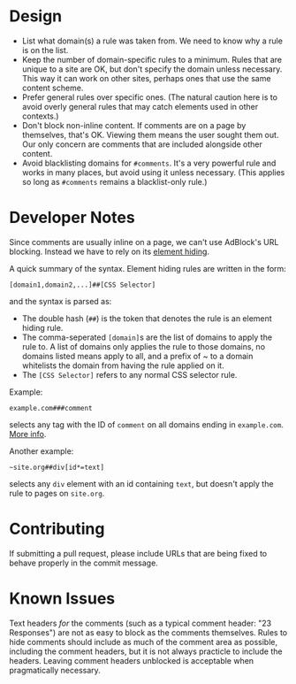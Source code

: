 Design
===
* List what domain(s) a rule was taken from. We need to know why a rule is on the list.
* Keep the number of domain-specific rules to a minimum. Rules that are unique to a site are OK, but don't specify the domain unless necessary. This way it can work on other sites, perhaps ones that use the same content scheme.
* Prefer general rules over specific ones. (The natural caution here is to avoid overly general rules that may catch elements used in other contexts.)
* Don't block non-inline content. If comments are on a page by themselves, that's OK. Viewing them means the user sought them out. Our only concern are comments that are included alongside other content.
* Avoid blacklisting domains for `#comments`. It's a very powerful rule and works in many places, but avoid using it unless necessary. (This applies so long as `#comments` remains a blacklist-only rule.)

Developer Notes
===
Since comments are usually inline on a page, we can't use AdBlock's URL blocking. Instead we have to rely on its [element hiding](http://adblockplus.org/en/filters#elemhide).

A quick summary of the syntax. Element hiding rules are written in the form:

    [domain1,domain2,...]##[CSS Selector]

and the syntax is parsed as:

* The double hash (`##`) is the token that denotes the rule is an element hiding rule.
* The comma-seperated `[domain]`s are the list of domains to apply the rule to. A list of domains only applies the rule to those domains, no domains listed means apply to all, and a prefix of ~ to a domain whitelists the domain from having the rule applied on it.
* The `[CSS Selector]` refers to any normal CSS selector rule.

Example:

    example.com###comment

selects any tag with the ID of `comment` on all domains ending in `example.com`. [More info](http://adblockplus.org/en/faq_internal#elemhide).

Another example:

    ~site.org##div[id*=text]

selects any `div` element with an id containing `text`, but doesn't apply the rule to pages on `site.org`.

Contributing
===
If submitting a pull request, please include URLs that are being fixed to behave properly in the commit message.

Known Issues
===
Text headers *for* the comments (such as a typical comment header: "23 Responses") are not as easy to block as the comments themselves. Rules to hide comments should include as much of the comment area as possible, including the comment headers, but it is not always practicle to include the headers. Leaving comment headers unblocked is acceptable when pragmatically necessary.
